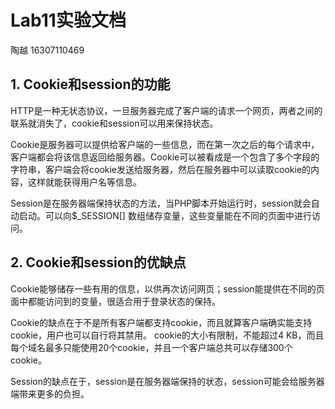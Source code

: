 # Lab11实验文档

陶越 16307110469

## 1. Cookie和session的功能

HTTP是一种无状态协议，一旦服务器完成了客户端的请求一个网页，两者之间的联系就消失了，cookie和session可以用来保持状态。

Cookie是服务器可以提供给客户端的一些信息，而在第一次之后的每个请求中，客户端都会将该信息返回给服务器。Cookie可以被看成是一个包含了多个字段的字符串，客户端会将cookie发送给服务器，然后在服务器中可以读取cookie的内容，这样就能获得用户名等信息。

Session是在服务器端保持状态的方法，当PHP脚本开始运行时，session就会自动启动。可以向$_SESSION[] 数组储存变量，这些变量能在不同的页面中进行访问。

## 2. Cookie和session的优缺点

Cookie能够储存一些有用的信息，以供再次访问网页；session能提供在不同的页面中都能访问到的变量，很适合用于登录状态的保持。

Cookie的缺点在于不是所有客户端都支持cookie，而且就算客户端确实能支持cookie，用户也可以自行将其禁用。 cookie的大小有限制，不能超过4 KB，而且每个域名最多只能使用20个cookie，并且一个客户端总共可以存储300个cookie。

Session的缺点在于，session是在服务器端保持的状态，session可能会给服务器端带来更多的负担。